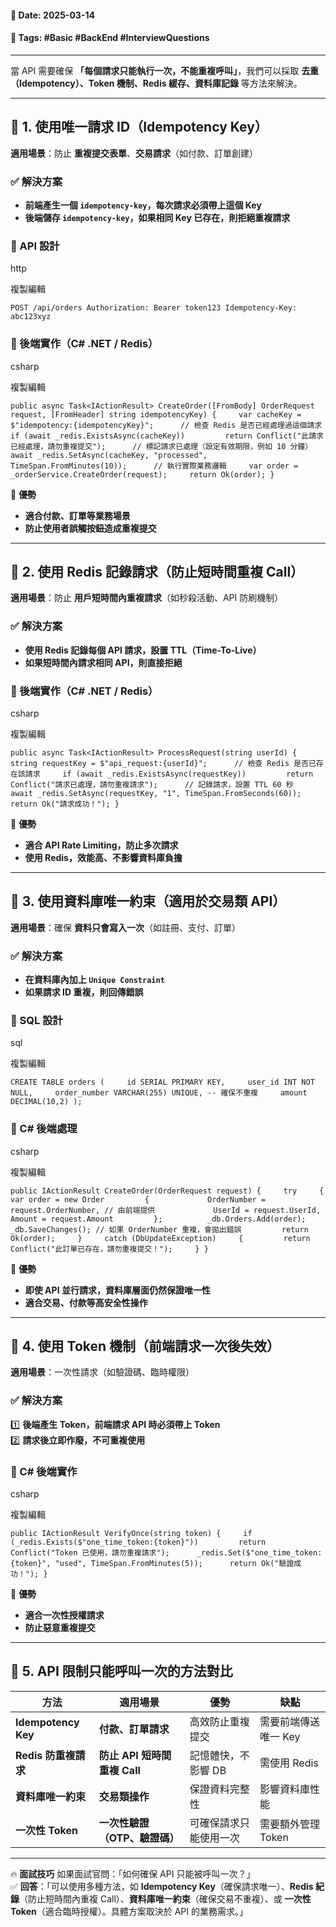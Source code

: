 #### 📅 **Date**: 2025-03-14

#### 🔖 **Tags**: #Basic #BackEnd #InterviewQuestions

---

當 API 需要確保 **「每個請求只能執行一次，不能重複呼叫」**，我們可以採取 **去重（Idempotency）、Token 機制、Redis 緩存、資料庫記錄** 等方法來解決。

---

## **📍 1. 使用唯一請求 ID（Idempotency Key）**

**適用場景**：防止 **重複提交表單**、**交易請求**（如付款、訂單創建）

### **✅ 解決方案**

- **前端產生一個 `idempotency-key`，每次請求必須帶上這個 Key**
- **後端儲存 `idempotency-key`，如果相同 Key 已存在，則拒絕重複請求**

### **🔹 API 設計**

http

複製編輯

`POST /api/orders Authorization: Bearer token123 Idempotency-Key: abc123xyz`

### **🔹 後端實作（C# .NET / Redis）**

csharp

複製編輯

`public async Task<IActionResult> CreateOrder([FromBody] OrderRequest request, [FromHeader] string idempotencyKey) {     var cacheKey = $"idempotency:{idempotencyKey}";      // 檢查 Redis 是否已經處理過這個請求     if (await _redis.ExistsAsync(cacheKey))         return Conflict("此請求已經處理，請勿重複提交");      // 標記請求已處理（設定有效期限，例如 10 分鐘）     await _redis.SetAsync(cacheKey, "processed", TimeSpan.FromMinutes(10));      // 執行實際業務邏輯     var order = _orderService.CreateOrder(request);     return Ok(order); }`

📌 **優勢**

- **適合付款、訂單等業務場景**
- **防止使用者誤觸按鈕造成重複提交**

---

## **📍 2. 使用 Redis 記錄請求（防止短時間重複 Call）**

**適用場景**：防止 **用戶短時間內重複請求**（如秒殺活動、API 防刷機制）

### **✅ 解決方案**

- **使用 Redis 記錄每個 API 請求，設置 TTL（Time-To-Live）**
- **如果短時間內請求相同 API，則直接拒絕**

### **🔹 後端實作（C# .NET / Redis）**

csharp

複製編輯

`public async Task<IActionResult> ProcessRequest(string userId) {     string requestKey = $"api_request:{userId}";      // 檢查 Redis 是否已存在該請求     if (await _redis.ExistsAsync(requestKey))         return Conflict("請求已處理，請勿重複請求");      // 記錄請求，設置 TTL 60 秒     await _redis.SetAsync(requestKey, "1", TimeSpan.FromSeconds(60));      return Ok("請求成功！"); }`

📌 **優勢**

- **適合 API Rate Limiting，防止多次請求**
- **使用 Redis，效能高、不影響資料庫負擔**

---

## **📍 3. 使用資料庫唯一約束（適用於交易類 API）**

**適用場景**：確保 **資料只會寫入一次**（如註冊、支付、訂單）

### **✅ 解決方案**

- **在資料庫內加上 `Unique Constraint`**
- **如果請求 ID 重複，則回傳錯誤**

### **🔹 SQL 設計**

sql

複製編輯

`CREATE TABLE orders (     id SERIAL PRIMARY KEY,     user_id INT NOT NULL,     order_number VARCHAR(255) UNIQUE, -- 確保不重複     amount DECIMAL(10,2) );`

### **🔹 C# 後端處理**

csharp

複製編輯

`public IActionResult CreateOrder(OrderRequest request) {     try     {         var order = new Order         {             OrderNumber = request.OrderNumber, // 由前端提供             UserId = request.UserId,             Amount = request.Amount         };          _db.Orders.Add(order);         _db.SaveChanges(); // 如果 OrderNumber 重複，會拋出錯誤         return Ok(order);     }     catch (DbUpdateException)     {         return Conflict("此訂單已存在，請勿重複提交！");     } }`

📌 **優勢**

- **即使 API 並行請求，資料庫層面仍然保證唯一性**
- **適合交易、付款等高安全性操作**

---

## **📍 4. 使用 Token 機制（前端請求一次後失效）**

**適用場景**：一次性請求（如驗證碼、臨時權限）

### **✅ 解決方案**

1️⃣ **後端產生 Token，前端請求 API 時必須帶上 Token**  
2️⃣ **請求後立即作廢，不可重複使用**

### **🔹 C# 後端實作**

csharp

複製編輯

`public IActionResult VerifyOnce(string token) {     if (_redis.Exists($"one_time_token:{token}"))         return Conflict("Token 已使用，請勿重複請求");      _redis.Set($"one_time_token:{token}", "used", TimeSpan.FromMinutes(5));      return Ok("驗證成功！"); }`

📌 **優勢**

- **適合一次性授權請求**
- **防止惡意重複提交**

---

## **📌 5. API 限制只能呼叫一次的方法對比**

|**方法**|**適用場景**|**優勢**|**缺點**|
|---|---|---|---|
|**Idempotency Key**|**付款、訂單請求**|高效防止重複提交|需要前端傳送唯一 Key|
|**Redis 防重複請求**|**防止 API 短時間重複 Call**|記憶體快，不影響 DB|需使用 Redis|
|**資料庫唯一約束**|**交易類操作**|保證資料完整性|影響資料庫性能|
|**一次性 Token**|**一次性驗證（OTP、驗證碼）**|可確保請求只能使用一次|需要額外管理 Token|

---

🔥 **面試技巧** 如果面試官問：「如何確保 API 只能被呼叫一次？」  
✅ **回答**：「可以使用多種方法，如 **Idempotency Key**（確保請求唯一）、**Redis 紀錄**（防止短時間內重複 Call）、**資料庫唯一約束**（確保交易不重複）、或 **一次性 Token**（適合臨時授權）。具體方案取決於 API 的業務需求。」
